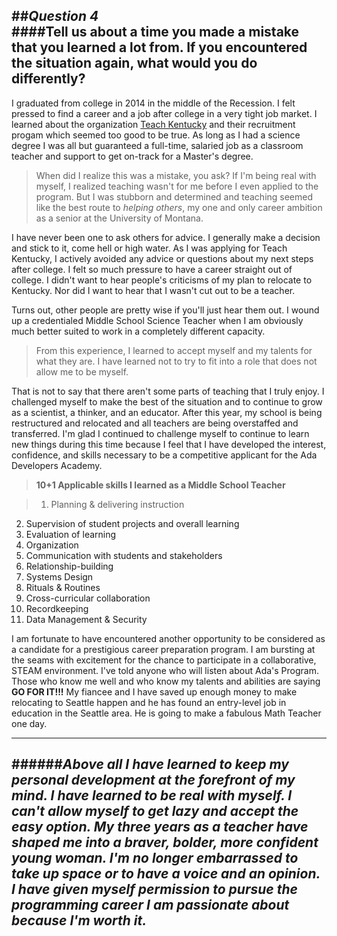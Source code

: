 ##_Question 4_  
####Tell us about a time you made a mistake that you learned a lot from. If you encountered the situation again, what would you do differently?  
---  

I graduated from college in 2014 in the middle of the Recession. I felt pressed to find a career and a job after college in a very tight job market. I learned about the organization [Teach Kentucky](http://www.teachkentucky.com/) and their recruitment progam which seemed too good to be true. As long as I had a science degree I was all but guaranteed a full-time, salaried job as a classroom teacher and support to get on-track for a Master's degree.

>When did I realize this was a mistake, you ask? If I'm being real with myself, I realized teaching wasn't for me before I even applied to the program. But I was stubborn and determined and teaching seemed like the best route to _helping others_, my one and only career ambition as a senior at the University of Montana. 

I have never been one to ask others for advice. I generally make a decision and stick to it, come hell or high water. As I was applying for Teach Kentucky, I actively avoided any advice or questions about my next steps after college. I felt so much pressure to have a career straight out of college. I didn't want to hear people's criticisms of my plan to relocate to Kentucky. Nor did I want to hear that I wasn't cut out to be a teacher. 

Turns out, other people are pretty wise if you'll just hear them out. I wound up a credentialed Middle School Science Teacher when I am obviously much better suited to work in a completely different capacity. 

> From this experience, I learned to accept myself and my talents for what they are. I have learned not to try to fit into a role that does not allow me to be myself. 

That is not to say that there aren't some parts of teaching that I truly enjoy. I challenged myself to make the best of the situation and to continue to grow as a scientist, a thinker, and an educator. After this year, my school is being restructured and relocated and all teachers are being overstaffed and transferred. I'm glad I continued to challenge myself to continue to learn new things during this time because I feel that I have developed the interest, confidence, and skills necessary to be a competitive applicant for the Ada Developers Academy. 

>**10+1 Applicable skills I learned as a Middle School Teacher**

>1. Planning & delivering instruction
2. Supervision of student projects and overall learning
3. Evaluation of learning
4. Organization    
5. Communication with students and stakeholders
6. Relationship-building 
7. Systems Design
8. Rituals & Routines
9. Cross-curricular collaboration
10. Recordkeeping
11. Data Management & Security

I am fortunate to have encountered another opportunity to be considered as a candidate for a prestigious career preparation program. I am bursting at the seams with excitement for the chance to participate in a collaborative, STEAM environment. I've told anyone who will listen about Ada's Program. Those who know me well and who know my talents and abilities are saying **GO FOR IT!!!** My fiancee and I have saved up enough money to make relocating to Seattle happen and he has found an entry-level job in education in the Seattle area. He is going to make a fabulous Math Teacher one day.  

----------------------------------------------------------------------------------------------------------------------------------------
######_Above all I have learned to keep my personal development at the forefront of my mind. I have learned to be real with myself. I can't allow myself to get lazy and accept the easy option. My three years as a teacher have shaped me into a braver, bolder, more confident young woman. I'm no longer embarrassed to take up space or to have a voice and an opinion. I have given myself permission to pursue the programming career I am passionate about because I'm worth it._
----------------------------------------------------------------------------------------------------------------------------------------